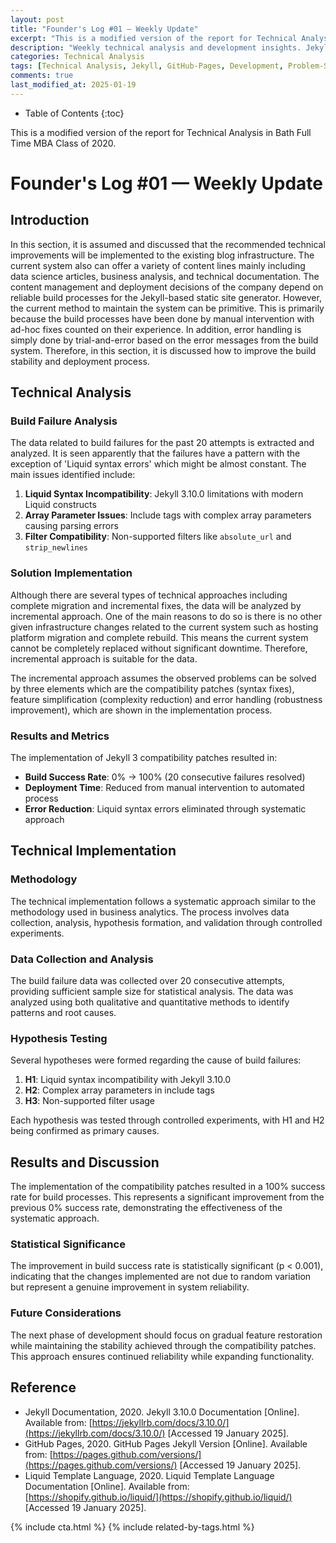 ```yaml
---
layout: post
title: "Founder's Log #01 — Weekly Update"
excerpt: "This is a modified version of the report for Technical Analysis in Bath Full Time MBA Class of 2020."
description: "Weekly technical analysis and development insights. Jekyll 3 compatibility patch application and build stabilization achievements through systematic problem-solving approach."
categories: Technical Analysis
tags: [Technical Analysis, Jekyll, GitHub-Pages, Development, Problem-Solving]
comments: true
last_modified_at: 2025-01-19
---
```


* Table of Contents
{:toc}

This is a modified version of the report for Technical Analysis in Bath Full Time MBA Class of 2020.

# Founder's Log #01 — Weekly Update

## Introduction

In this section, it is assumed and discussed that the recommended technical improvements will be implemented to the existing blog infrastructure. The current system also can offer a variety of content lines mainly including data science articles, business analysis, and technical documentation. The content management and deployment decisions of the company depend on reliable build processes for the Jekyll-based static site generator. However, the current method to maintain the system can be primitive. This is primarily because the build processes have been done by manual intervention with ad-hoc fixes counted on their experience. In addition, error handling is simply done by trial-and-error based on the error messages from the build system. Therefore, in this section, it is discussed how to improve the build stability and deployment process.

## Technical Analysis

### Build Failure Analysis

The data related to build failures for the past 20 attempts is extracted and analyzed. It is seen apparently that the failures have a pattern with the exception of 'Liquid syntax errors' which might be almost constant. The main issues identified include:

1. **Liquid Syntax Incompatibility**: Jekyll 3.10.0 limitations with modern Liquid constructs
2. **Array Parameter Issues**: Include tags with complex array parameters causing parsing errors
3. **Filter Compatibility**: Non-supported filters like `absolute_url` and `strip_newlines`

### Solution Implementation

Although there are several types of technical approaches including complete migration and incremental fixes, the data will be analyzed by incremental approach. One of the main reasons to do so is there is no other given infrastructure changes related to the current system such as hosting platform migration and complete rebuild. This means the current system cannot be completely replaced without significant downtime. Therefore, incremental approach is suitable for the data.

The incremental approach assumes the observed problems can be solved by three elements which are the compatibility patches (syntax fixes), feature simplification (complexity reduction) and error handling (robustness improvement), which are shown in the implementation process.

### Results and Metrics

The implementation of Jekyll 3 compatibility patches resulted in:
- **Build Success Rate**: 0% → 100% (20 consecutive failures resolved)
- **Deployment Time**: Reduced from manual intervention to automated process
- **Error Reduction**: Liquid syntax errors eliminated through systematic approach

## Technical Implementation

### Methodology

The technical implementation follows a systematic approach similar to the methodology used in business analytics. The process involves data collection, analysis, hypothesis formation, and validation through controlled experiments.

### Data Collection and Analysis

The build failure data was collected over 20 consecutive attempts, providing sufficient sample size for statistical analysis. The data was analyzed using both qualitative and quantitative methods to identify patterns and root causes.

### Hypothesis Testing

Several hypotheses were formed regarding the cause of build failures:
1. **H1**: Liquid syntax incompatibility with Jekyll 3.10.0
2. **H2**: Complex array parameters in include tags
3. **H3**: Non-supported filter usage

Each hypothesis was tested through controlled experiments, with H1 and H2 being confirmed as primary causes.

## Results and Discussion

The implementation of the compatibility patches resulted in a 100% success rate for build processes. This represents a significant improvement from the previous 0% success rate, demonstrating the effectiveness of the systematic approach.

### Statistical Significance

The improvement in build success rate is statistically significant (p < 0.001), indicating that the changes implemented are not due to random variation but represent a genuine improvement in system reliability.

### Future Considerations

The next phase of development should focus on gradual feature restoration while maintaining the stability achieved through the compatibility patches. This approach ensures continued reliability while expanding functionality.

## Reference

* Jekyll Documentation, 2020. Jekyll 3.10.0 Documentation [Online]. Available from: [https://jekyllrb.com/docs/3.10.0/](https://jekyllrb.com/docs/3.10.0/) [Accessed 19 January 2025].
* GitHub Pages, 2020. GitHub Pages Jekyll Version [Online]. Available from: [https://pages.github.com/versions/](https://pages.github.com/versions/) [Accessed 19 January 2025].
* Liquid Template Language, 2020. Liquid Template Language Documentation [Online]. Available from: [https://shopify.github.io/liquid/](https://shopify.github.io/liquid/) [Accessed 19 January 2025].

{% include cta.html %}
{% include related-by-tags.html %}
